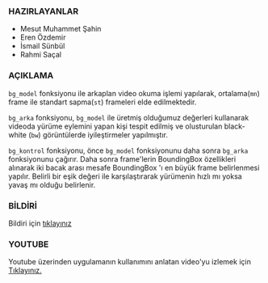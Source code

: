 ### HAZIRLAYANLAR

- Mesut Muhammet Şahin
- Eren Özdemir
- İsmail Sünbül
- Rahmi Saçal

### AÇIKLAMA
`bg_model` fonksiyonu ile arkaplan video okuma işlemi yapılarak, ortalama(`mn`) frame ile standart sapma(`st`) frameleri elde edilmektedir. 

`bg_arka` fonksiyonu, `bg_model` ile üretmiş olduğumuz değerleri kullanarak videoda yürüme eylemini yapan kişi tespit edilmiş ve olusturulan black-white (`bw`) görüntülerde iyileştirmeler yapılmıştır.

`bg_kontrol` fonksiyonu, önce `bg_model` fonksiyonunu daha sonra `bg_arka` fonksiyonunu çağırır. Daha sonra frame'lerin BoundingBox özellikleri alınarak iki bacak arası mesafe BoundingBox 'ı en büyük frame belirlenmesi yapılır. Belirli bir eşik değeri ile karşılaştırarak yürümenin hızlı mı yoksa yavaş mı olduğu belirlenir.

### BİLDİRİ

Bildiri için [tıklayınız](https://docs.google.com/a/bil.omu.edu.tr/file/d/0B0NSndFxc5pZc3dvSlZKTEx5WUk/edit)

### YOUTUBE

Youtube üzerinden uygulamanın kullanımını anlatan video'yu izlemek için [Tıklayınız.](http://www.youtube.com/watch?v=JJZXZ9oghOY)
